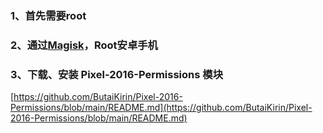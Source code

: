 ### 1、首先需要root

### 2、通过[Magisk](https://github.com/topjohnwu/Magisk)，Root安卓手机

### 3、下载、安装  Pixel-2016-Permissions 模块

[https://github.com/ButaiKirin/Pixel-2016-Permissions/blob/main/README.md](https://github.com/ButaiKirin/Pixel-2016-Permissions/blob/main/README.md)

